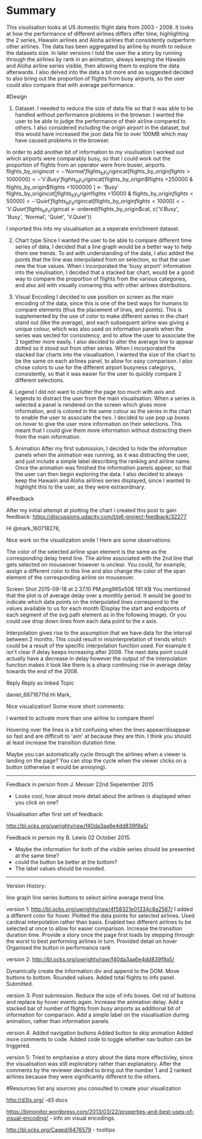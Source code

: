 # Summary
This visulisation looks at US domestic flight data from 2003 - 2008. It looks at how the performance of different airlines differs offer time, highlighting the 2 series, Hawaiin airlines and Aloha airlines that consistently outperform other airlines. The data has been aggregated by airline by month to reduce the datasets size. In later versions I told the user the a story by running through the airlines by rank in an animation, always keeping the Hawaiin and Aloha airline series visible, then allowing them to explore the data afterwards. I also delved into the data a bit more and as suggested decided to also bring out the proportion of flights from busy airports, so the user could also compare that with average performance. 

#Design 
1. Dataset.
I needed to reduce the size of data file so that it was able to be handled without performance problems in the browser. I wanted the user to be able to judge the performance of their airline compared to others. I also considered including the origin airport in the dataset, but this would have increased the json data file to over 100MB which may have caused problems in the browser. 

In order to add another bit of information to my visulisation I worked out which airports were comparably busy, so that I could work out the proportion of flights from an operator were from busier, airports. 
flights_by_origin$cat <- 'Normal'
flights_by_origin$cat[flights_by_origin$flights >1000000 ] <- 'V.Busy'
flights_by_origin$cat[flights_by_origin$flights >250000 & flights_by_origin$flights <1000000 ] <- 'Busy'
flights_by_origin$cat[flights_by_origin$flights >10000 & flights_by_origin$flights <50000 ] <- 'Quiet'
flights_by_origin$cat[flights_by_origin$flights < 10000 ] <- 'V.Quiet'
flights_by_origin$cat <- ordered(flights_by_origin$cat, c('V.Busy', 'Busy', 'Normal', 'Quiet', 'V.Quiet'))

I imported this into my visualisation as a seperate enrichment dataset.


2. Chart type
Since I wanted the user to be able to compare different time series of data, I decided that a line graph would be a better way to help them see trends. To aid with understanding of the data, I also added the points that the line was interpolated from on selection, so that the user new the true values. When i incorporated the 'busy airport' information into the visulisation, I decided that a stacked bar chart, would be a good way to compare the proportion of flights from the various categories, and also aid with visually comaring this with other airlines distributions. 

3. Visual Encoding
I decided to use position on screen as the main encoding of the data, since this is one of the best ways for humans to compare elements (thus the placement of lines, and points). This is supplemented by the use of color to make different series in the chart stand out (like the average), and each subsequent airline was giving a unique colour, which was also used on information panels when the series was sected for consistency, and to allow the user to associate the 2 together more easily. I also decided to alter the average line to appear dotted so it stood out from other series. When I incorporated the stacked bar charts into the visualisation, I wanted the size of the chart to be the same on each airlines panel, to allow for easy comparison. I also chose colors to use for the different airport busyness categorys, consistently, so that it was easier for the user to quickly compare 2 different selections.

4. Legend
I did not want to clutter the page too much with axis and legends to distract the user from the main visualisation. When a series is selected a panel is rendered on the screen which gives more information, and is colored in the same colour as the series in the chart to enable the user to associate the two. I decided to use pop up boxes on hover to give the user more information on their selections. This meant that I could give them more information without distracting them from the main information. 

5. Animation
After my first submission, I decided to hide the information panels when the animation was running, as it was distracting the user, and just include a simple label describing the ranking and airline name. Once the animation was finished the information panels appear, so that the user can then begin exploring the data. I also decided to always keep the Hawaiin and Aloha airlines series displayed, since I wanted to highlight this to the user, as they were extraordinary.

#Feedback

After my initial attempt at plotting the chart i created this post to gain feedback:
https://discussions.udacity.com/t/p6-project-feedback/32277


Hi @mark_160718276,

Nice work on the visualization smile ! Here are some observations:

The color of the selected airline span element is the same as the corresponding delay trend line. The airline associated with the 2nd line that gets selected on mouseover however is unclear. You could, for example, assign a different color to this line and also change the color of the span element of the corresponding airline on mouseover.

Screen Shot 2015-09-18 at 2.37.10 PM.png965x506 191 KB
You mentioned that the plot is of average delay over a monthly period. It would be good to indicate which data points on the interpolated lines correspond to the values available to us for each month (Display the start and endpoints of each segment of the svg path element as in the following image). Or you could use drop down lines from each data point to the x axis.


Interpolation gives rise to the assumption that we have data for the interval between 2 months. This could result in misinterpretation of trends which could be a result of the specific interpolation function used. For example it isn't clear if delay keeps increasing after 2008. The next data point could actually have a decrease in delay however the output of the interpolation function makes it look like there is a sharp continuing rise in average delay towards the end of the 2008.



Reply
Reply as linked Topic

daniel_68718711d
Hi Mark,

Nice visualization! Some more short comments:

I wanted to activate more than one airline to compare them!

Hovering over the lines is a bit confusing when the lines appear/disappear so fast and are difficult to 'aim' at because they are thin. I think you should at least increase the transition duration time.

Maybe you can automatically cycle through the airlines when a viewer is landing on the page? You can stop the cycle when the viewer clicks on a button (otherwise it would be annoying).


----------------

Feedback in person from J. Messer  22nd Sepetember 2015

* Looks cool, how about more detail about the airlines is displayed when you click on one?


Visualisation after first set of feedback:

http://bl.ocks.org/uwrighty/raw/f40da3aa6e4dd839f9a5/


Feedback in person my B. Lewis 02 October 2015.
* Maybe the information for both of the visible series should be presented at the same time?
* could the button be better at the bottom?
* The label values should be rounded.

----------------
Version History:

line graph
line series
buttons to select airline
average trend line.

version 1: http://bl.ocks.org/uwrighty/raw/4f58321e01334c8a2567/
I added a different color for hover. 
Plotted the data points for selected airlines.
Used cardinal interpolation rather than basis.
Enabled two different airlines to be selected at once to allow for easier comparison.
Increase the transition duration time.
Provide a story once the page first loads by stepping through the worst to best performing airlines in turn.
Provided detail on hover 
Organised the button in performance rank

version 2: http://bl.ocks.org/uwrighty/raw/f40da3aa6e4dd839f9a5/ 

Dynamically create the information div and append to the DOM.
Move buttons to bottom.
Rounded values.
Added total flights to info panel.
Submitted. 

version 3:
Post submission.
Reduce the size of info boxes.
Get rid of buttons and replace by hover events again.
Increase the animation delay.
Add a stacked bar of number of flights from busy airports as additional bit of information for comparison.
Add a simple label on the visualisation during animation, rather than information panels.

version 4:
Added navigation buttons
Added button to skip animation
Added more comments to code.
Added code to toggle whether nav button can be triggered.

version 5:
Tried to emphasise a story about the data more effectivley, since the visualisation was still exploratory rather than explanatory. After the comments by the reviewer decided to bring out the number 1 and 2 ranked airlines because they were significantly different to the others.

#Resources
list any sources you consulted to create your visualization

http://d3js.org/ -d3 docs

https://bimonitor.wordpress.com/2013/03/22/properties-and-best-uses-of-visual-encoding/ - info on visual encodings.

http://bl.ocks.org/Caged/6476579 - tooltips
